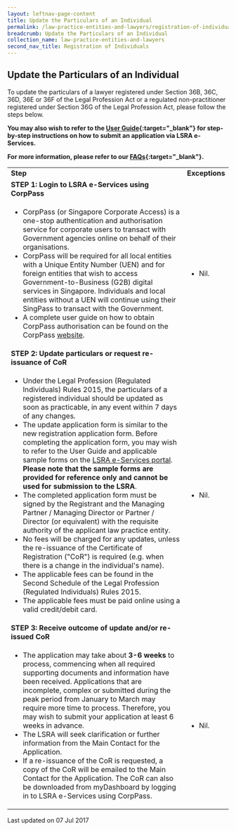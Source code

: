 ```yaml
---
layout: leftnav-page-content
title: Update the Particulars of an Individual
permalink: /law-practice-entities-and-lawyers/registration-of-individuals/update-the-particulars-of-an-individual/
breadcrumb: Update the Particulars of an Individual
collection_name: law-practice-entities-and-lawyers
second_nav_title: Registration of Individuals
---
```


<style>
table tr td ul li {font-size: 1rem;}
</style>

Update the Particulars of an Individual
---

To update the particulars of a lawyer registered under Section 36B, 36C, 36D, 36E or 36F of the Legal Profession Act or a regulated non-practitioner registered under Section 36G of the Legal Profession Act, please follow the steps below. 

**You may also wish to refer to the [User Guide](https://www.mlaw.gov.sg/eservices/lsra/lsra-home/){:target="_blank"} for step-by-step instructions on how to submit an application via LSRA e-Services.**

**For more information, please refer to our [FAQs](https://va.ecitizen.gov.sg/cfp/customerpages/mlaw/explorefaq.aspx){:target="_blank"}.**

<table>
  <tr>
    <td>
      <b>Step</b>
    </td>
    <td>
      <b>Exceptions</b>
    </td>
  </tr>
  <tr>
    <td>
      <b>STEP 1: Login to LSRA e-Services using CorpPass</b>
    </td>
    <td></td>
  </tr>
  <tr>
    <td>
      <ul>
        <li>CorpPass (or Singapore Corporate Access) is a one-stop authentication and authorisation service for corporate users to transact with Government agencies online on behalf of their organisations.</li>
        <li>CorpPass will be required for all local entities with a Unique Entity Number (UEN) and for foreign entities that wish to access Government-to-Business (G2B) digital services in Singapore. Individuals and local entities without a UEN will continue using their SingPass to transact with the Government.</li>
        <li>A complete user guide on how to obtain CorpPass authorisation can be found on the CorpPass <a href="https://www.corppass.gov.sg/corppass/common/userguides">website</a>.</li>
      </ul>
    </td>
    <td>
      <ul>
        <li>Nil.</li>
      </ul>
    </td>
  </tr>
  <tr>
    <td>
      <b>STEP 2: Update particulars or request re-issuance of CoR </b>
    </td>
    <td></td>
  </tr>
  <tr>
    <td>
      <ul>
        <li>Under the Legal Profession (Regulated Individuals) Rules 2015, the particulars of a registered individual should be updated as soon as practicable, in any event within 7 days of any changes.</li>
        <li>The update application form is similar to the new registration application form. Before completing the application form, you may wish to refer to the User Guide and applicable sample forms on the <a href="https://www.mlaw.gov.sg/eservices/lsra/lsra-home/" target="_blank">LSRA e-Services portal</a>. <b>Please note that the sample forms are provided for reference only and cannot be used for submission to the LSRA</b>.</li>
        <li>The completed application form must be signed by the Registrant and the Managing Partner / Managing Director or Partner / Director (or equivalent) with the requisite authority of the applicant law practice entity.</li>
        <li>No fees will be charged for any updates, unless the re-issuance of the Certificate of Registration ("CoR") is required (e.g. when there is a change in the individual's name).</li>
        <li>The applicable fees can be found in the Second Schedule of the Legal Profession (Regulated Individuals) Rules 2015.</li>
        <li>The applicable fees must be paid online using a valid credit/debit card.</li>
      </ul>
    </td>
    <td>
      <ul>
        <li>Nil.</li>
      </ul>
    </td>
  </tr>
  <tr>
    <td>
      <b>STEP 3: Receive outcome of update and/or re-issued CoR</b>
    </td>
    <td></td>
  </tr>
  <tr>
    <td>
      <ul>
        <li>The application may take about <b>3-6 weeks</b> to process, commencing when all required supporting documents and information have been received. Applications that are incomplete, complex or submitted during the peak period from January to March may require more time to process. Therefore, you may wish to submit your application at least 6 weeks in advance.</li>
        <li>The LSRA will seek clarification or further information from the Main Contact for the Application.</li>
        <li>If a re-issuance of the CoR is requested, a copy of the CoR will be emailed to the Main Contact for the Application. The CoR can also be downloaded from myDashboard by logging in to LSRA e-Services using CorpPass.</li>
      </ul>
    </td>
    <td>
      <ul>
        <li>Nil.</li>
      </ul>
    </td>
  </tr>
</table>

<p class="right-side-updated">Last updated on 07 Jul 2017</p>
